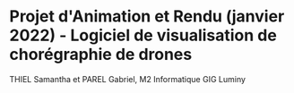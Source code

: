 # Projet d'Animation et Rendu (janvier 2022) - Logiciel de visualisation de chorégraphie de drones
THIEL Samantha et PAREL Gabriel, M2 Informatique GIG Luminy
